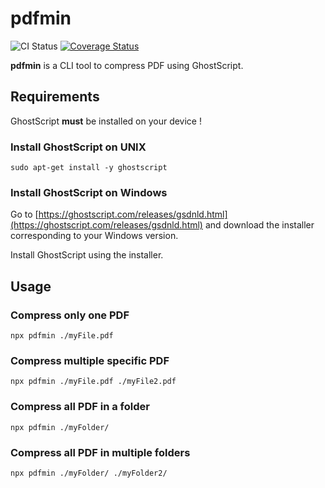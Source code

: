 # pdfmin

![CI Status](https://github.com/Treast/node-pdfmin/actions/workflows/node.yml/badge.svg)
[![Coverage Status](https://coveralls.io/repos/github/Treast/node-pdfmin/badge.svg?branch=main)](https://coveralls.io/github/Treast/node-pdfmin?branch=main)

**pdfmin** is a CLI tool to compress PDF using GhostScript.

## Requirements

GhostScript **must** be installed on your device !

### Install GhostScript on UNIX

```shell
sudo apt-get install -y ghostscript
```

### Install GhostScript on Windows

Go to [https://ghostscript.com/releases/gsdnld.html](https://ghostscript.com/releases/gsdnld.html) and download the installer corresponding to your Windows version.

Install GhostScript using the installer.

## Usage

### Compress only one PDF

```shell
npx pdfmin ./myFile.pdf
```

### Compress multiple specific PDF

```shell
npx pdfmin ./myFile.pdf ./myFile2.pdf
```

### Compress all PDF in a folder

```shell
npx pdfmin ./myFolder/
```

### Compress all PDF in multiple folders

```shell
npx pdfmin ./myFolder/ ./myFolder2/
```
